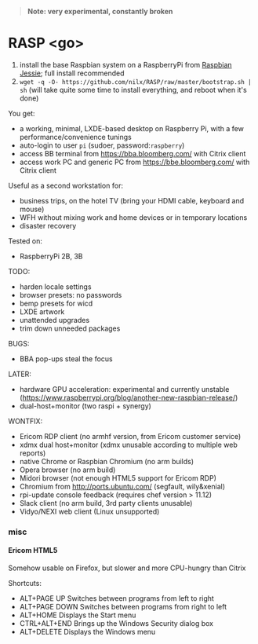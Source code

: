 > __Note: very experimental, constantly broken__

# RASP \<go>

1. install the base Raspbian system on a RaspberryPi from
  [Raspbian Jessie](https://www.raspberrypi.org/downloads/raspbian/);
  full install recommended
2. `wget -q -O- https://github.com/nilx/RASP/raw/master/bootstrap.sh | sh`
   (will take quite some time to install everything, and reboot when it's done)

You get:
* a working, minimal, LXDE-based desktop on Raspberry Pi,
  with a few performance/convenience tunings
* auto-login to user `pi` (sudoer, password:`raspberry`)
* access BB terminal from <https://bba.bloomberg.com/> with Citrix client
* access work PC and generic PC from <https://bbe.bloomberg.com/> with
  Citrix client

Useful as a second workstation for:
* business trips, on the hotel TV
  (bring your HDMI cable, keyboard and mouse)
* WFH without mixing work and home devices or in temporary locations
* disaster recovery

Tested on:
* RaspberryPi 2B, 3B

TODO:
* harden locale settings
* browser presets: no passwords
* bemp presets for wicd
* LXDE artwork
* unattended upgrades
* trim down unneeded packages

BUGS:
* BBA pop-ups steal the focus

LATER:
* hardware GPU acceleration: experimental and currently unstable
  (https://www.raspberrypi.org/blog/another-new-raspbian-release/)
* dual-host+monitor (two raspi + synergy)

WONTFIX:
* Ericom RDP client (no armhf version, from Ericom customer service)
* xdmx dual host+monitor (xdmx unusable according to multiple web reports)
* native Chrome or Raspbian Chromium (no arm builds)
* Opera browser (no arm build)
* Midori browser (not enough HTML5 support for Ericom RDP)
* Chromium from <http://ports.ubuntu.com/> (segfault, wily&xenial)
* rpi-update console feedback (requires chef version > 11.12)
* Slack client (no arm build, 3rd party clients unusable)
* Vidyo/NEXI web client (Linux unsupported)

### misc

#### Ericom HTML5

Somehow usable on Firefox, but slower and more CPU-hungry than Citrix

Shortcuts:
* ALT+PAGE UP 	Switches between programs from left to right
* ALT+PAGE DOWN 	Switches between programs from right to left
* ALT+HOME 	Displays the Start menu
* CTRL+ALT+END 	Brings up the Windows Security dialog box
* ALT+DELETE 	Displays the Windows menu
